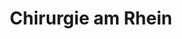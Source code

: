 ---
title: Chirurgie am Rhein
tags:
  - Communication
  - Design
  - Development
  - Build Processes
  - Usability
technologies:
  - HTML
  - CSS
  - Sass
pattern:
  gradient: radial-gradient(closest-side, rgba(255, 255, 255, 0.1) 98%, rgb(133, 184, 68) 99%), radial-gradient(closest-side, rgba(255, 255, 255, 0.1) 98%, rgb(133, 184, 68) 99%), rgb(133, 184, 68)
  size: 70px 70px
  position: 0 0, 35px 35px
type: client
link: http://chirurgie-am-rhein.ch
client: Dr. med. Tibor Horvath
---